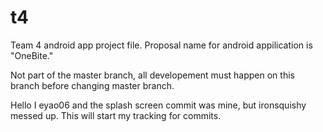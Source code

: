# t4
Team 4 android app project file. Proposal name for android appilication is "OneBite."

Not part of the master branch, all developement must happen on this branch before changing master branch.

Hello I eyao06 and the splash screen commit was mine, but ironsquishy messed up. This will start my tracking for commits.
